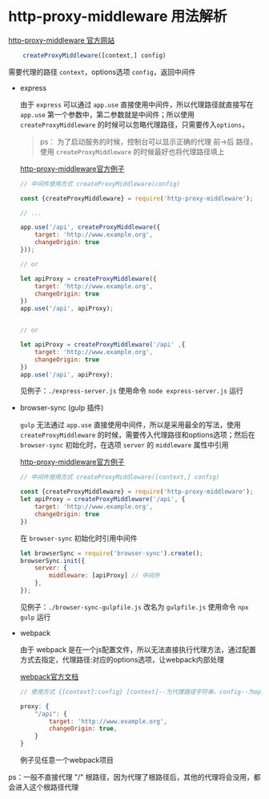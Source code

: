 # http-proxy-middleware 用法解析

[http-proxy-middleware 官方网站](https://github.com/chimurai/http-proxy-middleware)

``` javascript
    createProxyMiddleware([context,] config)
```

需要代理的路径 `context`，options选项 `config`，返回中间件



* express

    由于 `express` 可以通过 `app.use` 直接使用中间件，所以代理路径就直接写在 `app.use` 第一个参数中，第二参数就是中间件；所以使用 `createProxyMiddleware` 的时候可以忽略代理路径，只需要传入`options`，

    > ps： 为了启动服务的时候，控制台可以显示正确的代理 前->后 路径，使用 `createProxyMiddleware` 的时候最好也将代理路径填上

    [http-proxy-middleware官方例子](https://github.com/chimurai/http-proxy-middleware/blob/master/examples/express/index.js)

    ``` javascript
    // 中间件使用方式 createProxyMiddleware(config)

    const {createProxyMiddleware} = require('http-proxy-middleware');

    // ...

    app.use('/api', createProxyMiddleware({
        target: 'http://www.example.org',
        changeOrigin: true
    }));

    // or

    let apiProxy = createProxyMiddleware({
        target: 'http://www.example.org',
        changeOrigin: true
    })
    app.use('/api', apiProxy);


    // or

    let apiProxy = createProxyMiddleware('/api' ,{
        target: 'http://www.example.org',
        changeOrigin: true
    })
    app.use('/api', apiProxy);

    ```

    见例子：`./express-server.js` 使用命令 `node express-server.js` 运行

* browser-sync (gulp 插件)

    `gulp` 无法通过 `app.use` 直接使用中间件，所以是采用最全的写法，使用 `createProxyMiddleware` 的时候，需要传入代理路径和options选项；然后在`browser-sync` 初始化时，在选项 `server` 的 `middleware` 属性中引用

    [http-proxy-middleware官方例子](https://github.com/chimurai/http-proxy-middleware/blob/master/examples/browser-sync/index.js)

    ``` javascript
    // 中间件使用方式 createProxyMiddleware([context,] config)

    const {createProxyMiddleware} = require('http-proxy-middleware');
    let apiProxy = createProxyMiddleware('/api', {
        target: 'http://www.example.org',
        changeOrigin: true
    })
    ```


    在 `browser-sync` 初始化时引用中间件
    ``` javascript
    let browserSync = require('browser-sync').create();
    browserSync.init({
        server: {
            middleware: [apiProxy] // 中间件
        },
    });
    ```

    见例子：`./browser-sync-gulpfile.js`  改名为 `gulpfile.js` 使用命令 `npx gulp` 运行

* webpack

    由于 webpack 是在一个js配置文件，所以无法直接执行代理方法，通过配置方式去指定，代理路径:对应的options选项，让webpack内部处理

    [webpack官方文档](https://webpack.js.org/configuration/dev-server/#devserverproxy)

    ``` javascript
    // 使用方式 {[context]:config} [context]--为代理路径字符串，config--为options选项

    proxy: {
        "/api": {
            target: 'http://www.example.org',
            changeOrigin: true,
        }
    }
    ```

    例子见任意一个webpack项目


ps：一般不直接代理 "/" 根路径，因为代理了根路径后，其他的代理将会没用，都会进入这个根路径代理